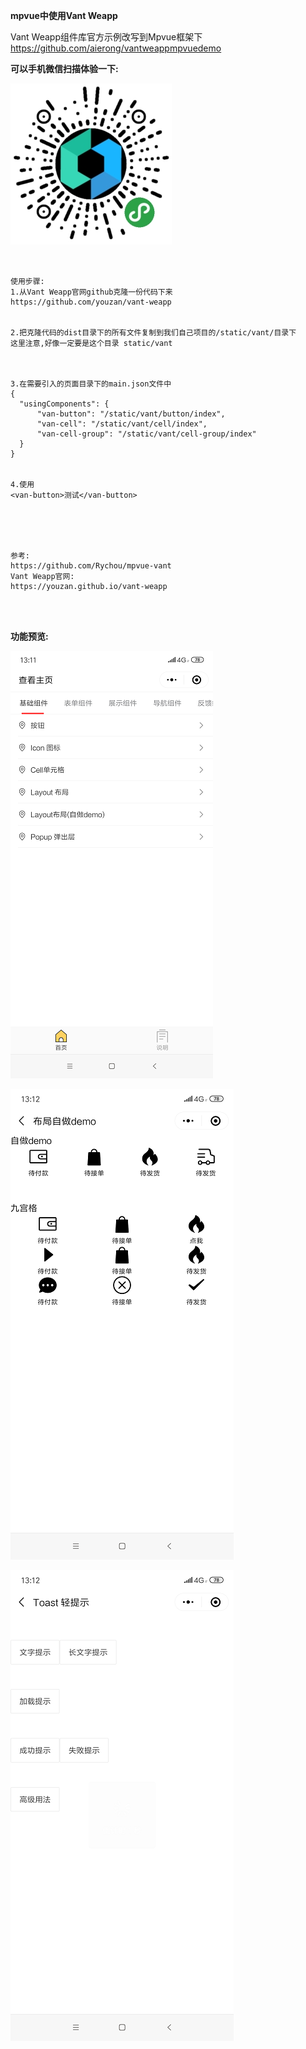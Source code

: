 **mpvue中使用Vant Weapp**  

Vant Weapp组件库官方示例改写到Mpvue框架下   
https://github.com/aierong/vantweappmpvuedemo  





     


**可以手机微信扫描体验一下:** 

![](mdresourcefile/barcode.jpg)




``` 


使用步骤:
1.从Vant Weapp官网github克隆一份代码下来
https://github.com/youzan/vant-weapp 


2.把克隆代码的dist目录下的所有文件复制到我们自己项目的/static/vant/目录下
这里注意,好像一定要是这个目录 static/vant



3.在需要引入的页面目录下的main.json文件中
{ 
  "usingComponents": {
      "van-button": "/static/vant/button/index",
      "van-cell": "/static/vant/cell/index",
      "van-cell-group": "/static/vant/cell-group/index"
  }
}


4.使用
<van-button>测试</van-button>





参考:
https://github.com/Rychou/mpvue-vant
Vant Weapp官网:
https://youzan.github.io/vant-weapp 


 

```

   
   
   
**功能预览:**   

![](mdresourcefile/ui1.png)



  


![](mdresourcefile/ui2.png)




![](mdresourcefile/ui3.png)



